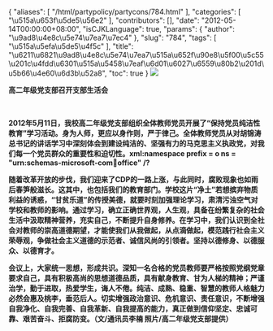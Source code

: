 {
    "aliases": [
        "/html/partypolicy/partycons/784.html"
    ],
    "categories": [
        "\u515a\u653f\u5de5\u56e2"
    ],
    "contributors": [],
    "date": "2012-05-14T00:00:00+08:00",
    "isCJKLanguage": true,
    "params": {
        "author": "\u9ad8\u4e8c\u5e74\u7ea7\u7ec4"
    },
    "slug": "784",
    "tags": [
        "\u515a\u5efa\u5de5\u4f5c"
    ],
    "title": "\u6211\u6821\u9ad8\u4e8c\u5e74\u7ea7\u515a\u652f\u90e8\u5f00\u5c55\u201c\u4fdd\u6301\u515a\u5458\u7eaf\u6d01\u6027\u6559\u80b2\u201d\u5b66\u4e60\u6d3b\u52a8",
    "toc": true
}
**![](https://cdn.tfls.online/mirror/full/307534981294a21ce43b1fb8ccc5a62257426696.jpg)**

**高二年级党支部召开支部生活会**

 

**2012年5月11日，我校高二年级党支部组织全体教师党员开展了“保持党员纯洁性教育”学习活动。身为人师，更应以身作则，严于律己。全体教师党员从对胡锦涛总书记的讲话学习中深刻体会到建设纯洁的、坚强有力的马克思主义执政党，对我们每一个党员群众的重要性和迫切性。xml:namespace prefix = o ns = "urn:schemas-microsoft-com:office:office" /?**

**随着改革开放的步伐，我们迎来了CDP的一路上涨，与此同时，腐败现象也如雨后春笋般滋长。这其中，也包括我们的教育部门。学校这片“净土”若想摈弃物质利益的诱惑，“甘贫乐道”的传授美德，就要时刻加强理论学习，肃清污浊空气对学校和教师的影响。通过学习，确立正确世界观，人生观，具备在纷繁复杂的社会生活中汲取精神营养，充实自己，不断提升自身修养。在学习中，我们认识到全社会对教师的崇高道德期望，才能使我们从我做起，从点滴做起，模范践行社会主义荣辱观，争做社会主义道德的示范者、诚信风尚的引领者。坚持以德修身、以德服众、以德育才。** 

**会议上，大家统一思想，形成共识。深知一名合格的党员教师要严格按照党纲党章要求自己，具有积极高尚的思想道德品质，具有献身教育、甘为人梯的精神；严谨治学，勤于进取，热爱学生，诲人不倦。纯洁、成熟、稳重、智慧的教师人格魅力必然会惠及桃李，垂范后人。切实增强政治意识、危机意识、责任意识，不断增强自我净化、自我完善、自我革新、自我提高的能力，真正做到信仰坚定、忠诚可靠、艰苦奋斗、拒腐防变。（文/通讯员李楠 照片/高二年级党支部提供）**

